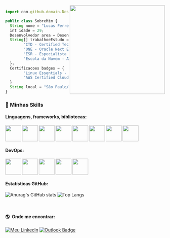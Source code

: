 

<img align="right" width="300" height="280" src="https://media.giphy.com/media/qgQUggAC3Pfv687qPC/giphy.gif" />

```js
import com.github.domain.Desenvolvedor;

public class SobreMim {
  String nome = "Lucas Ferreira Nogueira";
  int idade = 29;
  Desenvolvedor area = Desenvolvedor.Backend;
  String[] trabalhoeEstudo = {
        "CTD - Certified Tech Developer - Digital House", 
        "ONE - Oracle Next Education - Oracle e Alura", 
        "ESR - Especialista Spring Rest - AlgaWorks", 
        "Escola da Nuvem - AWS
  };
  Certificacoes badges = {
        "Linux Essentials - Linux Professional Institute (LPI)",
        "AWS Certified Cloud Practitioner"
  }
  String local = "São Paulo/SP";
}
```

### :rocket: Minhas Skills

#### Linguagens, frameworks, bibliotecas:
<img align="left" width="50" height="50"  src="https://cdn.jsdelivr.net/gh/devicons/devicon/icons/java/java-original-wordmark.svg" />
<img align="left" width="50" height="50" src="https://cdn.jsdelivr.net/gh/devicons/devicon/icons/spring/spring-original.svg" />
<img align="left" width="50" height="50" src="https://cdn.jsdelivr.net/gh/devicons/devicon/icons/angularjs/angularjs-plain.svg" />
<img align="left" width="50" height="50" src="https://cdn.jsdelivr.net/gh/devicons/devicon/icons/react/react-original-wordmark.svg"/>
<img align="left" width="50" height="50" src="https://cdn.jsdelivr.net/gh/devicons/devicon/icons/typescript/typescript-plain.svg" />
<img align="left" width="50" height="50" src="https://cdn.jsdelivr.net/gh/devicons/devicon/icons/javascript/javascript-original.svg" />
<img align="left" width="50" height="50" src="https://cdn.jsdelivr.net/gh/devicons/devicon/icons/css3/css3-plain-wordmark.svg" />
<img width="50" height="50" src="https://cdn.jsdelivr.net/gh/devicons/devicon/icons/html5/html5-plain-wordmark.svg" />

</br>

#### DevOps:
<img align="left" width="50" height="50" src="https://cdn.jsdelivr.net/gh/devicons/devicon/icons/linux/linux-original.svg" />
<img align="left" width="50" height="50" src="https://cdn.jsdelivr.net/gh/devicons/devicon/icons/git/git-original.svg" />
<img align="left" width="50" height="50" src="https://cdn.jsdelivr.net/gh/devicons/devicon/icons/docker/docker-original.svg"/>
<img align="left" width="50" height="50" src="https://cdn.jsdelivr.net/gh/devicons/devicon/icons/github/github-original.svg"/>
<img width="50" height="50"src="https://cdn.jsdelivr.net/gh/devicons/devicon/icons/gitlab/gitlab-original.svg"/>
 
 </br>
 
#### Estatísticas GitHub:
![Anurag's GitHub stats](https://github-readme-stats.vercel.app/api?username=RudeBoyOne&show_icons=true&theme=dark)
![Top Langs](https://github-readme-stats.vercel.app/api/top-langs/?username=RudeBoyOne&layout=compact&theme=dark)

</br>

#### :earth_americas: &nbsp;Onde me encontrar:
[![Meu Linkedin](https://img.shields.io/badge/-Lucas_Ferreira_Nogueira-blue?style=flat-square&logo=Linkedin&logoColor=white&link=https://www.linkedin.com/in/lucas-ferreira-nogueira/)](https://www.linkedin.com/in/lucas-ferreira-nogueira/)
[![Outlook Badge](https://img.shields.io/badge/lucas.ferreiranogueira@outlook.com-0078D4?style=flat-square&logo=microsoft-outlook&logoColor=white)](mailto:lucas.ferreiranogueira@outlook.com)
